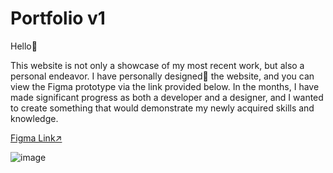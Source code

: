 # Portfolio v1

Hello👋

This website is not only a showcase of my most recent work, but also a personal endeavor. I have personally designed🎨 the website, and you can view the Figma prototype via the link provided below. In the months, I have made significant progress as both a developer and a designer, and I wanted to create something that would demonstrate my newly acquired skills and knowledge.

<a href="https://www.figma.com/proto/ejsILSurJbMwy4v3TfhVJ2/Portfolio?page-id=194%3A23&type=design&node-id=194-316&viewport=458%2C673%2C0.12&t=Hy0c9B5IJm3QGcNo-1&scaling=scale-down&mode=design" target="_blank">Figma Link↗</a>

![image](https://github.com/joyce-madjos/Portfolio-v1/assets/111858908/49913b7c-d75b-4eb6-a960-58780c61e8aa)
